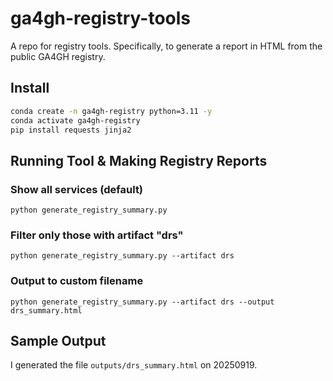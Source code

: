 # ga4gh-registry-tools
A repo for registry tools.  Specifically, to generate a report in HTML from the public GA4GH registry.

## Install

```bash
conda create -n ga4gh-registry python=3.11 -y
conda activate ga4gh-registry
pip install requests jinja2
```
## Running Tool & Making Registry Reports

### Show all services (default)
    python generate_registry_summary.py

### Filter only those with artifact "drs"
    python generate_registry_summary.py --artifact drs

### Output to custom filename
    python generate_registry_summary.py --artifact drs --output drs_summary.html

## Sample Output

I generated the file `outputs/drs_summary.html` on 20250919.

